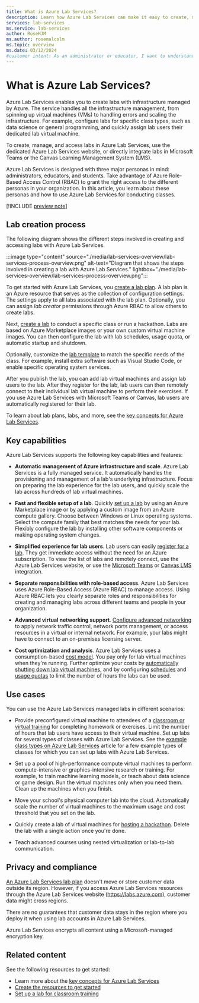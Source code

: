 ```yaml
---
title: What is Azure Lab Services?
description: Learn how Azure Lab Services can make it easy to create, manage, and secure labs with VMs for educators and students.
services: lab-services
ms.service: lab-services
author: RoseHJM
ms.author: rosemalcolm
ms.topic: overview
ms.date: 03/12/2024
#customer intent: As an administrator or educator, I want to understand Azure Lab Services in order to plan and create labs for education and training.
---
```


# What is Azure Lab Services?

Azure Lab Services enables you to create labs with infrastructure managed by Azure. The service handles all the infrastructure management, from spinning up virtual machines (VMs) to handling errors and scaling the infrastructure. For example, configure labs for specific class types, such as data science or general programming, and quickly assign lab users their dedicated lab virtual machine.

To create, manage, and access labs in Azure Lab Services, use the dedicated Azure Lab Services website, or directly integrate labs in Microsoft Teams or the Canvas Learning Management System (LMS).

Azure Lab Services is designed with three major personas in mind: administrators, educators, and students. Take advantage of Azure Role-Based Access Control (RBAC) to grant the right access to the different personas in your organization. In this article, you learn about these personas and how to use Azure Lab Services for conducting classes.

[!INCLUDE [preview note](./includes/lab-services-new-update-note.md)]

## Lab creation process

The following diagram shows the different steps involved in creating and accessing labs with Azure Lab Services.

:::image type="content" source="./media/lab-services-overview/lab-services-process-overview.png" alt-text="Diagram that shows the steps involved in creating a lab with Azure Lab Services." lightbox="./media/lab-services-overview/lab-services-process-overview.png":::

To get started with Azure Lab Services, you [create a lab plan](./quick-create-resources.md). A lab plan is an Azure resource that serves as the collection of configuration settings. The settings apply to all labs associated with the lab plan. Optionally, you can assign *lab creator* permissions through Azure RBAC to allow others to create labs.

Next, [create a lab](./quick-create-connect-lab.md) to conduct a specific class or run a hackathon. Labs are based on Azure Marketplace images or your own custom virtual machine images. You can then configure the lab with lab schedules, usage quota, or automatic startup and shutdown.

Optionally, customize the [lab template](./classroom-labs-concepts.md#template-virtual-machine) to match the specific needs of the class. For example, install extra software such as Visual Studio Code, or enable specific operating system services.

After you publish the lab, you can add lab virtual machines and assign lab users to the lab. After they register for the lab, lab users can then remotely connect to their individual lab virtual machine to perform their exercises. If you use Azure Lab Services with Microsoft Teams or Canvas, lab users are automatically registered for their lab.

To learn about lab plans, labs, and more, see the [key concepts for Azure Lab Services](./classroom-labs-concepts.md).

## Key capabilities

Azure Lab Services supports the following key capabilities and features:

- **Automatic management of Azure infrastructure and scale**. Azure Lab Services is a fully managed service. It automatically handles the provisioning and management of a lab's underlying infrastructure. Focus on preparing the lab experience for the lab users, and quickly scale the lab across hundreds of lab virtual machines.

- **Fast and flexible setup of a lab**. Quickly [set up a lab](./quick-create-connect-lab.md) by using an Azure Marketplace image or by applying a custom image from an Azure compute gallery. Choose between Windows or Linux operating systems. Select the compute family that best matches the needs for your lab. Flexibly configure the lab by installing other software components or making operating system changes.

- **Simplified experience for lab users**. Lab users can easily [register for a lab](how-to-use-lab.md). They get immediate access without the need for an Azure subscription. To view the list of labs and remotely connect, use the Azure Lab Services website, or use the [Microsoft Teams](./lab-services-within-teams-overview.md) or [Canvas LMS](./lab-services-within-canvas-overview.md) integration.

- **Separate responsibilities with role-based access**. Azure Lab Services uses Azure Role-Based Access (Azure RBAC) to manage access. Using Azure RBAC lets you clearly separate roles and responsibilities for creating and managing labs across different teams and people in your organization.

- **Advanced virtual networking support**. [Configure advanced networking](./tutorial-create-lab-with-advanced-networking.md) to apply network traffic control, network ports management, or access resources in a virtual or internal network. For example, your labs might have to connect to an on-premises licensing server.

- **Cost optimization and analysis**. Azure Lab Services uses a consumption-based [cost model](cost-management-guide.md). You pay only for lab virtual machines when they're running. Further optimize your costs by [automatically shutting down lab virtual machines](./how-to-configure-auto-shutdown-lab-plans.md), and by configuring [schedules](./how-to-create-schedules.md) and [usage quotas](./how-to-manage-lab-users.md#set-quotas-for-users) to limit the number of hours the labs can be used.

## Use cases

You can use the Azure Lab Services managed labs in different scenarios:

- Provide preconfigured virtual machine to attendees of a [classroom or virtual training](./classroom-labs-scenarios.md) for completing homework or exercises. Limit the number of hours that lab users have access to their virtual machine. Set up labs for several types of classes with Azure Lab Services. See the [example class types on Azure Lab Services](class-types.md) article for a few example types of classes for which you can set up labs with Azure Lab Services.

- Set up a pool of high-performance compute virtual machines to perform compute-intensive or graphics-intensive research or training. For example, to train machine learning models, or teach about data science or game design. Run the virtual machines only when you need them. Clean up the machines when you finish.

- Move your school's physical computer lab into the cloud. Automatically scale the number of virtual machines to the maximum usage and cost threshold that you set on the lab.

- Quickly create a lab of virtual machines for [hosting a hackathon](./hackathon-labs.md). Delete the lab with a single action once you're done.

- Teach advanced courses using nested virtualization or lab-to-lab communication.

## Privacy and compliance

[An Azure Lab Services lab plan](concept-lab-accounts-versus-lab-plans.md) doesn't move or store customer data outside its region. However, if you access Azure Lab Services resources through the Azure Lab Services website (https://labs.azure.com), customer data might cross regions.

There are no guarantees that customer data stays in the region where you deploy it when using lab accounts in Azure Lab Services.

Azure Lab Services encrypts all content using a Microsoft-managed encryption key.

## Related content

See the following resources to get started:

- Learn more about the [key concepts for Azure Lab Services](./classroom-labs-concepts.md)
- [Create the resources to get started](./quick-create-resources.md)
- [Set up a lab for classroom training](./tutorial-setup-lab.md)
